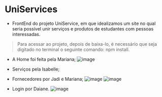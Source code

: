 # UniServices

* FrontEnd do projeto UniService, em que idealizamos um site no qual seria possível unir serviços e produtos de estudantes com pessoas interessadas.
 > Para acessar ao projeto, depois de baixa-lo, é necessário que seja digitado no terminal o seguinte comando: npm install.
 
- A Home foi feita pela Mariana;
![image](https://user-images.githubusercontent.com/89803121/222754243-c80e9839-82c3-45b0-a010-04c78e2600b1.png)

- Serviços pela Isabelle;
- Fornecedores por Jadi e Mariana;
![image](https://user-images.githubusercontent.com/89803121/222754591-324c6ab5-92d5-4973-a749-c32baf96bfdb.png)
![image](https://user-images.githubusercontent.com/89803121/222754723-90fd3386-9f22-4d52-8c5e-353d431f949a.png)

- Login por Daiane.
![image](https://user-images.githubusercontent.com/89803121/222755781-8a6b9430-9f1c-4c5d-8013-96c47bb0e079.png)

